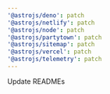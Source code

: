 ```yaml
---
'@astrojs/deno': patch
'@astrojs/netlify': patch
'@astrojs/node': patch
'@astrojs/partytown': patch
'@astrojs/sitemap': patch
'@astrojs/vercel': patch
'@astrojs/telemetry': patch
---
```


Update READMEs

